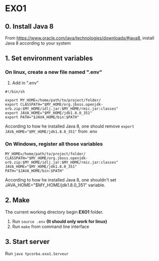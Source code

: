 # EXO1

## 0. Install Java 8
From https://www.oracle.com/java/technologies/downloads/#java8,
install Java 8 according to your system

## 1. Set environment variables
### On linux, create a new file named ".env"

1. Add in ".env"
```
#!/bin/sh

export MY_HOME=/home/path/to/project/folder/
export CLASSPATH="$MY_HOME/org.jboss.openjdk-orb.zip:$MY_HOME/idlj.jar:$MY_HOME/rmic.jar:classes"
export JAVA_HOME="$MY_HOME/jdk1.8.0_351"
export PATH="$JAVA_HOME/bin:$PATH"

```
According to how he installed Java 8, one should remove `export JAVA_HOME="$MY_HOME/jdk1.8.0_351"` from .env

### On Windows, register all those variables
```
MY_HOME=/home/path/to/project/folder/
CLASSPATH="$MY_HOME/org.jboss.openjdk-orb.zip:$MY_HOME/idlj.jar:$MY_HOME/rmic.jar:classes"
JAVA_HOME="$MY_HOME/jdk1.8.0_351"
PATH="$JAVA_HOME/bin:$PATH"
```
According to how he installed Java 8, one shouldn't set JAVA_HOME="$MY_HOME/jdk1.8.0_351" variable.

## 2. Make
The current working directory begin **EXO1** folder.  
1. Run `source .env` **(It should only work for linux)**
2. Run `make` from command line interface

## 3. Start server
Run `java tpcorba.exo1.Serveur`
